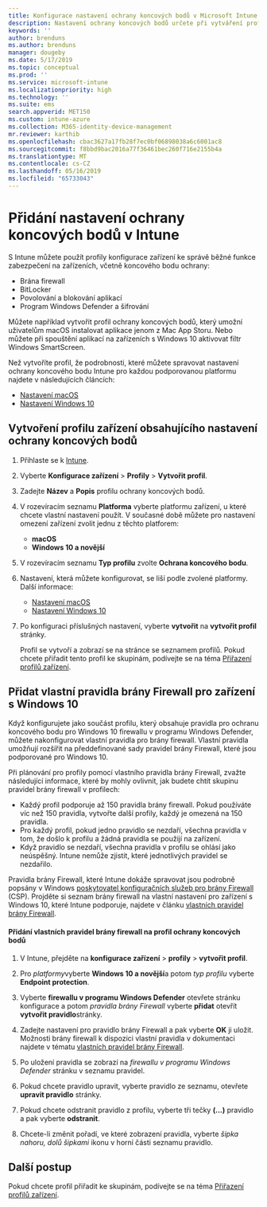 ```yaml
---
title: Konfigurace nastavení ochrany koncových bodů v Microsoft Intune – Azure | Microsoft Docs
description: Nastavení ochrany koncových bodů určete při vytváření profilu zařízení s macOS nebo Windows 10 v Microsoft Intune.
keywords: ''
author: brenduns
ms.author: brenduns
manager: dougeby
ms.date: 5/17/2019
ms.topic: conceptual
ms.prod: ''
ms.service: microsoft-intune
ms.localizationpriority: high
ms.technology: ''
ms.suite: ems
search.appverid: MET150
ms.custom: intune-azure
ms.collection: M365-identity-device-management
mr.reviewer: karthib
ms.openlocfilehash: cbac3627a17fb28f7ec0bf06898038a6c6001ac8
ms.sourcegitcommit: f8bbd9bac2016a77f36461bec260f716e2155b4a
ms.translationtype: MT
ms.contentlocale: cs-CZ
ms.lasthandoff: 05/16/2019
ms.locfileid: "65733043"
---
```

# <a name="add-endpoint-protection-settings-in-intune"></a>Přidání nastavení ochrany koncových bodů v Intune

S Intune můžete použít profily konfigurace zařízení ke správě běžné funkce zabezpečení na zařízeních, včetně koncového bodu ochrany:
- Brána firewall 
- BitLocker
- Povolování a blokování aplikací  
- Program Windows Defender a šifrování

Můžete například vytvořit profil ochrany koncových bodů, který umožní uživatelům macOS instalovat aplikace jenom z Mac App Storu. Nebo můžete při spouštění aplikací na zařízeních s Windows 10 aktivovat filtr Windows SmartScreen.

Než vytvoříte profil, že podrobnosti, které můžete spravovat nastavení ochrany koncového bodu Intune pro každou podporovanou platformu najdete v následujících článcích: 
   - [Nastavení macOS](endpoint-protection-macos.md)
   - [Nastavení Windows 10](endpoint-protection-windows-10.md)

## <a name="create-a-device-profile-containing-endpoint-protection-settings"></a>Vytvoření profilu zařízení obsahujícího nastavení ochrany koncových bodů

1. Přihlaste se k [Intune](https://go.microsoft.com/fwlink/?linkid=20909).
3. Vyberte **Konfigurace zařízení** > **Profily** > **Vytvořit profil**.
4. Zadejte **Název** a **Popis** profilu ochrany koncových bodů.
5. V rozevíracím seznamu **Platforma** vyberte platformu zařízení, u které chcete vlastní nastavení použít. V současné době můžete pro nastavení omezení zařízení zvolit jednu z těchto platforem:
   - **macOS**
   - **Windows 10 a novější**
6. V rozevíracím seznamu **Typ profilu** zvolte **Ochrana koncového bodu**. 
7. Nastavení, která můžete konfigurovat, se liší podle zvolené platformy. Další informace:
   - [Nastavení macOS](endpoint-protection-macos.md)
   - [Nastavení Windows 10](endpoint-protection-windows-10.md)  

8. Po konfiguraci příslušných nastavení, vyberte **vytvořit** na **vytvořit profil** stránky.

   Profil se vytvoří a zobrazí se na stránce se seznamem profilů. Pokud chcete přiřadit tento profil ke skupinám, podívejte se na téma [Přiřazení profilů zařízení](device-profile-assign.md).

## <a name="add-custom-firewall-rules-for-windows-10-devices"></a>Přidat vlastní pravidla brány Firewall pro zařízení s Windows 10  

Když konfigurujete jako součást profilu, který obsahuje pravidla pro ochranu koncového bodu pro Windows 10 firewallu v programu Windows Defender, můžete nakonfigurovat vlastní pravidla pro brány firewall. Vlastní pravidla umožňují rozšířit na předdefinované sady pravidel brány Firewall, které jsou podporované pro Windows 10.  

Při plánování pro profily pomocí vlastního pravidla brány Firewall, zvažte následující informace, které by mohly ovlivnit, jak budete chtít skupinu pravidel brány firewall v profilech:  
- Každý profil podporuje až 150 pravidla brány firewall. Pokud používáte víc než 150 pravidla, vytvořte další profily, každý je omezená na 150 pravidla.  
- Pro každý profil, pokud jedno pravidlo se nezdaří, všechna pravidla v tom, že došlo k profilu a žádná pravidla se použijí na zařízení.  
- Když pravidlo se nezdaří, všechna pravidla v profilu se ohlásí jako neúspěšný. Intune nemůže zjistit, které jednotlivých pravidel se nezdařilo. 

Pravidla brány Firewall, které Intune dokáže spravovat jsou podrobně popsány v Windows [poskytovatel konfiguračních služeb pro brány Firewall]( https://docs.microsoft.com/windows/client-management/mdm/firewall-csp) (CSP). Projděte si seznam brány firewall na vlastní nastavení pro zařízení s Windows 10, které Intune podporuje, najdete v článku [vlastních pravidel brány Firewall](endpoint-protection-windows-10.md#custom-firewall-rules).   

#### <a name="to-add-custom-firewall-rules-to-an-endpoint-protection-profile"></a>Přidání vlastních pravidel brány firewall na profil ochrany koncových bodů  

1. V Intune, přejděte na **konfigurace zařízení** > **profily** > **vytvořit profil**.  

2. Pro *platformy*vyberte **Windows 10 a novější**a potom *typ profilu* vyberte **Endpoint protection**.  

3. Vyberte **firewallu v programu Windows Defender** otevřete stránku konfigurace a potom *pravidla brány Firewall* vyberte **přidat** otevřít **vytvořit pravidlo**stránky.  

4. Zadejte nastavení pro pravidlo brány Firewall a pak vyberte **OK** ji uložit. Možnosti brány firewall k dispozici vlastní pravidla v dokumentaci najdete v tématu [vlastních pravidel brány Firewall](endpoint-protection-windows-10.md#custom-firewall-rules).  

5. Po uložení pravidla se zobrazí na *firewallu v programu Windows Defender* stránku v seznamu pravidel.  

6. Pokud chcete pravidlo upravit, vyberte pravidlo ze seznamu, otevřete **upravit pravidlo** stránky.  

7. Pokud chcete odstranit pravidlo z profilu, vyberte tři tečky **(...)**  pravidlo a pak vyberte **odstranit**.  

8. Chcete-li změnit pořadí, ve které zobrazení pravidla, vyberte *šipka nahoru, dolů šipkami* ikonu v horní části seznamu pravidlo.  





## <a name="next-steps"></a>Další postup  

Pokud chcete profil přiřadit ke skupinám, podívejte se na téma [Přiřazení profilů zařízení](device-profile-assign.md).

